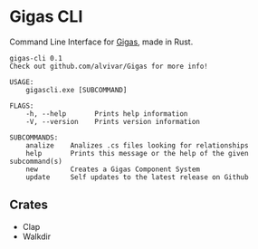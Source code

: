 # Gigas CLI

Command Line Interface for [Gigas](https://github.com/alvivar/Gigas), made in
Rust.

    gigas-cli 0.1
    Check out github.com/alvivar/Gigas for more info!

    USAGE:
        gigascli.exe [SUBCOMMAND]

    FLAGS:
        -h, --help       Prints help information
        -V, --version    Prints version information

    SUBCOMMANDS:
        analize    Analizes .cs files looking for relationships
        help       Prints this message or the help of the given subcommand(s)
        new        Creates a Gigas Component System
        update     Self updates to the latest release on Github

## Crates

- Clap
- Walkdir
